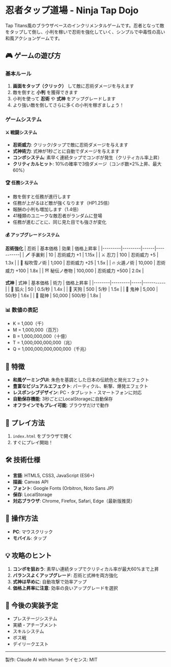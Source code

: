 # 忍者タップ道場 - Ninja Tap Dojo

Tap Titans風のブラウザベースのインクリメンタルゲームです。忍者となって敵をタップして倒し、小判を稼いで忍術を強化していく、シンプルで中毒性の高い和風アクションゲームです。

## 🎮 ゲームの遊び方

### 基本ルール
1. **画面をタップ（クリック）** して敵に忍術ダメージを与えます
2. 敵を倒すと **小判** を獲得できます
3. 小判を使って **忍術** や **式神** をアップグレードします
4. より強い敵を倒してさらに多くの小判を稼ぎましょう！

### ゲームシステム

#### ⚔️ 戦闘システム
- **忍術威力**: クリック/タップで敵に忍術ダメージを与えます
- **式神術力**: 式神が1秒ごとに自動でダメージを与えます
- **コンボシステム**: 素早く連続タップでコンボが発生（クリティカル率上昇）
- **クリティカルヒット**: 10%の確率で3倍ダメージ（コンボ数×2%上昇、最大60%）

#### 🏆 任務システム
- 敵を倒すと任務が進行します
- 任務が上がるほど敵が強くなります（HP1.25倍）
- 報酬の小判も増加します（1.4倍）
- 41種類のユニークな敵忍者がランダムに登場
- 任務が進むごとに、同じ見た目でも強さが変化

#### 💰 アップグレードシステム

**忍術強化**
| 忍術 | 基本価格 | 効果 | 価格上昇率 |
|---------|---------|------|-----------|
| 🗡️ 手裏剣 | 10 | 忍術威力 +1 | 1.15x |
| ⚔️ 忍刀 | 100 | 忍術威力 +5 | 1.3x |
| 🌸 桜吹雪ノ術 | 1,000 | 忍術威力 +25 | 1.5x |
| 🔥 火遁ノ術 | 10,000 | 忍術威力 +100 | 1.8x |
| ⛩️ 秘伝ノ巻物 | 100,000 | 忍術威力 +500 | 2.0x |

**式神**
| 式神 | 基本価格 | 術力 | 価格上昇率 |
|--------|---------|-----|-----------|
| 🦊 狐火 | 50 | 0.5/秒 | 1.4x |
| 👺 天狗 | 500 | 5/秒 | 1.5x |
| 👹 鬼神 | 5,000 | 50/秒 | 1.6x |
| 🐲 龍神 | 50,000 | 500/秒 | 1.8x |

### 📊 数値の表記
- K = 1,000（千）
- M = 1,000,000（百万）
- B = 1,000,000,000（十億）
- T = 1,000,000,000,000（兆）
- Q = 1,000,000,000,000,000（千兆）

## 🎨 特徴

- **和風ゲーミングUI**: 朱色を基調とした日本の伝統色と発光エフェクト
- **豊富なビジュアルエフェクト**: パーティクル、斬撃、爆発エフェクト
- **レスポンシブデザイン**: PC・タブレット・スマートフォンに対応
- **自動保存機能**: 3秒ごとにLocalStorageに自動保存
- **オフラインでもプレイ可能**: ブラウザだけで動作

## 🚀 プレイ方法

1. `index.html` をブラウザで開く
2. すぐにプレイ開始！

## 🛠️ 技術仕様

- **言語**: HTML5, CSS3, JavaScript (ES6+)
- **描画**: Canvas API
- **フォント**: Google Fonts (Orbitron, Noto Sans JP)
- **保存**: LocalStorage
- **対応ブラウザ**: Chrome, Firefox, Safari, Edge（最新版推奨）

## 📱 操作方法

- **PC**: マウスクリック
- **モバイル**: タップ

## 💡 攻略のヒント

1. **コンボを狙おう**: 素早い連続タップでクリティカル率が最大60%まで上昇
2. **バランスよくアップグレード**: 忍術と式神を両方強化
3. **式神は早めに**: 自動攻撃で効率アップ
4. **価格上昇率に注意**: 効率の良いアップグレードを選択

## 🎯 今後の実装予定

- プレステージシステム
- 実績・アチーブメント
- スキルシステム
- ボス戦
- デイリークエスト

---

製作: Claude AI with Human
ライセンス: MIT